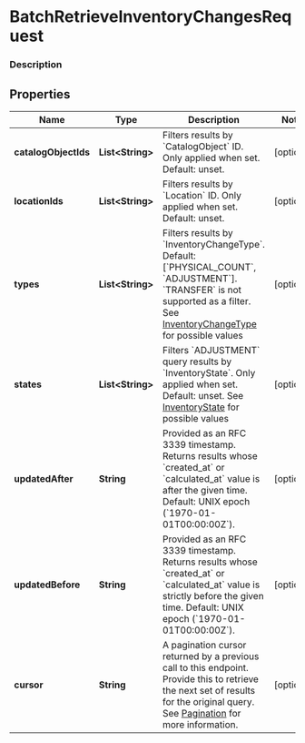
# BatchRetrieveInventoryChangesRequest

### Description



## Properties
Name | Type | Description | Notes
------------ | ------------- | ------------- | -------------
**catalogObjectIds** | **List&lt;String&gt;** | Filters results by &#x60;CatalogObject&#x60; ID. Only applied when set. Default: unset. |  [optional]
**locationIds** | **List&lt;String&gt;** | Filters results by &#x60;Location&#x60; ID. Only applied when set. Default: unset. |  [optional]
**types** | **List&lt;String&gt;** | Filters results by &#x60;InventoryChangeType&#x60;. Default: [&#x60;PHYSICAL_COUNT&#x60;, &#x60;ADJUSTMENT&#x60;]. &#x60;TRANSFER&#x60; is not supported as a filter. See [InventoryChangeType](#type-inventorychangetype) for possible values |  [optional]
**states** | **List&lt;String&gt;** | Filters &#x60;ADJUSTMENT&#x60; query results by &#x60;InventoryState&#x60;. Only applied when set. Default: unset. See [InventoryState](#type-inventorystate) for possible values |  [optional]
**updatedAfter** | **String** | Provided as an RFC 3339 timestamp. Returns results whose &#x60;created_at&#x60; or &#x60;calculated_at&#x60; value is after the given time. Default: UNIX epoch (&#x60;1970-01-01T00:00:00Z&#x60;). |  [optional]
**updatedBefore** | **String** | Provided as an RFC 3339 timestamp. Returns results whose &#x60;created_at&#x60; or &#x60;calculated_at&#x60; value is strictly before the given time. Default: UNIX epoch (&#x60;1970-01-01T00:00:00Z&#x60;). |  [optional]
**cursor** | **String** | A pagination cursor returned by a previous call to this endpoint. Provide this to retrieve the next set of results for the original query.  See [Pagination](https://developer.squareup.com/docs/basics/api101/pagination) for more information. |  [optional]



